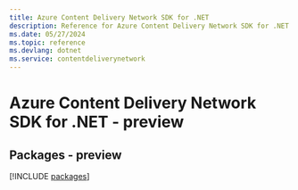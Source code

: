 ```yaml
---
title: Azure Content Delivery Network SDK for .NET
description: Reference for Azure Content Delivery Network SDK for .NET
ms.date: 05/27/2024
ms.topic: reference
ms.devlang: dotnet
ms.service: contentdeliverynetwork
---
```

# Azure Content Delivery Network SDK for .NET - preview
## Packages - preview
[!INCLUDE [packages](content-delivery-network-index.md)]